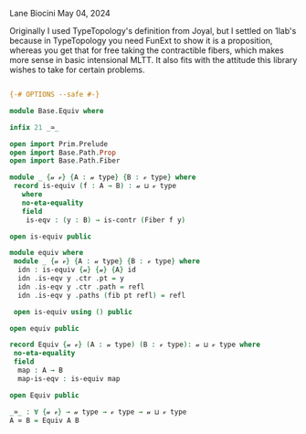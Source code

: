 Lane Biocini
May 04, 2024

Originally I used TypeTopology's definition from Joyal, but I settled on 1lab's
because in TypeTopology you need FunExt to show it is a proposition, whereas you
get that for free taking the contractible fibers, which makes more sense in
basic intensional MLTT. It also fits with the attitude this library wishes to
take for certain problems.

```agda

{-# OPTIONS --safe #-}

module Base.Equiv where

infix 21 _≃_

open import Prim.Prelude
open import Base.Path.Prop
open import Base.Path.Fiber

module _ {𝓊 𝓋} {A : 𝓊 type} {B : 𝓋 type} where
 record is-equiv (f : A → B) : 𝓊 ⊔ 𝓋 type
   where
   no-eta-equality
   field
    is-eqv : (y : B) → is-contr (Fiber f y)

open is-equiv public

module equiv where
 module _ {𝓊 𝓋} {A : 𝓊 type} {B : 𝓋 type} where
  idn : is-equiv {𝓊} {𝓊} {A} id
  idn .is-eqv y .ctr .pt = y
  idn .is-eqv y .ctr .path = refl
  idn .is-eqv y .paths (fib pt refl) = refl

 open is-equiv using () public

open equiv public

record Equiv {𝓊 𝓋} (A : 𝓊 type) (B : 𝓋 type): 𝓊 ⊔ 𝓋 type where
 no-eta-equality
 field
  map : A → B
  map-is-eqv : is-equiv map

open Equiv public

_≃_ : ∀ {𝓊 𝓋} → 𝓊 type → 𝓋 type → 𝓊 ⊔ 𝓋 type
A ≃ B = Equiv A B
